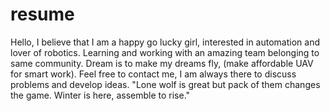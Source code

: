 # resume
Hello, I believe that I am a happy go lucky girl, interested in automation and lover of robotics. Learning and working with an amazing team belonging to same community. Dream is to make my dreams fly, (make affordable UAV for smart work). Feel free to contact me, I am always there to discuss problems and develop ideas. "Lone wolf is great but  pack of them changes the game. Winter is here, assemble to rise."
